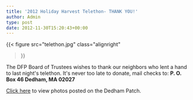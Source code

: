 ```yaml
---
title: '2012 Holiday Harvest Telethon- THANK YOU!'
author: Admin
type: post
date: 2012-11-30T15:20:43+00:00
---
```

{{< figure
  src="telethon.jpg"
  class="alignright"
>}}

The DFP Board of Trustees wishes to thank our neighbors who lent a hand to last night's telethon. It's never too late to donate, mail checks to: **P. O. Box 46 Dedham, MA 02027**

<a href="http://dedham.patch.com/articles/photos-the-dedham-food-pantry-holiday-harvest-telethon?ncid=newsltuspatc00000001#photo-12385200" target="_blank" rel="noopener">Click here</a> to view photos posted on the Dedham Patch.
